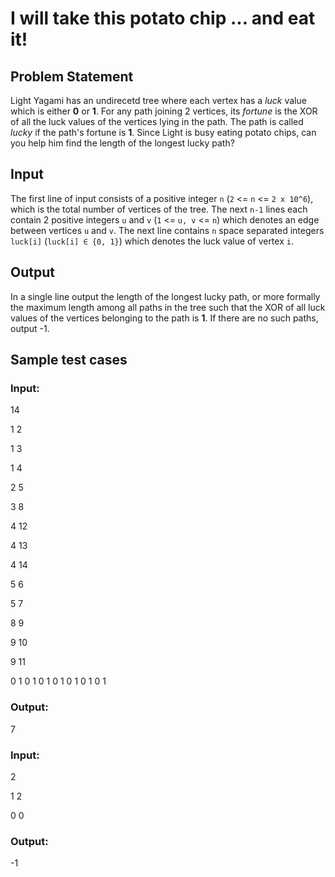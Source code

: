 # I will take this potato chip ... and eat it!
## Problem Statement
Light Yagami has an undirecetd tree where each vertex has a *luck* value which is either **0** or **1**. For any path joining 2 vertices, its *fortune* is the XOR of all the luck values of the vertices lying in the path. The path is called *lucky* if the path's fortune is **1**. Since Light is busy eating potato chips, can you help him find the length of the longest lucky path?

## Input
The first line of input consists of a positive integer `n` (`2` <= `n` <= `2 x 10^6`), which is the total number of vertices of the tree. The next `n-1` lines each contain 2 positive integers `u` and `v` (`1` <= `u, v` <= `n`) which denotes an edge between vertices `u` and `v`. The next line contains `n` space separated integers `luck[i]` (`luck[i] ∈ {0, 1}`) which denotes the luck value of vertex `i`.

## Output
In a single line output the length of the longest lucky path, or more formally the maximum length among all paths in the tree such that the XOR of all luck values of the vertices belonging to the path is **1**. If there are no such paths, output -1.

## Sample test cases

### Input:

14

1 2

1 3

1 4

2 5

3 8

4 12

4 13

4 14

5 6

5 7

8 9

9 10

9 11

0 1 0 1 0 1 0 1 0 1 0 1 0 1

### Output:

7

### Input:

2

1 2

0 0

### Output:

-1
